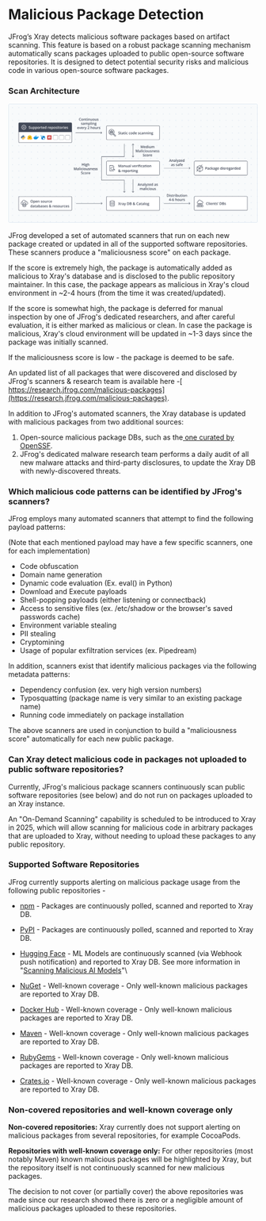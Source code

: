 # Malicious Package Detection

JFrog’s Xray detects malicious software packages based on artifact scanning. This feature is based on a robust package scanning mechanism automatically scans packages uploaded to public open-source software repositories. It is designed to detect potential security risks and malicious code in various open-source software packages.

### Scan Architecture <a href="#gn5dc2c0a135" id="gn5dc2c0a135"></a>

![](<../../../../../.gitbook/assets/0 (6).png>)

JFrog developed a set of automated scanners that run on each new package created or updated in all of the supported software repositories. These scanners produce a "maliciousness score" on each package.

If the score is extremely high, the package is automatically added as malicious to Xray's database and is disclosed to the public repository maintainer. In this case, the package appears as malicious in Xray's cloud environment in \~2-4 hours (from the time it was created/updated).

If the score is somewhat high, the package is deferred for manual inspection by one of JFrog's dedicated researchers, and after careful evaluation, it is either marked as malicious or clean. In case the package is malicious, Xray's cloud environment will be updated in \~1-3 days since the package was initially scanned.

If the maliciousness score is low - the package is deemed to be safe.

An updated list of all packages that were discovered and disclosed by JFrog's scanners & research team is available here -[ https://research.jfrog.com/malicious-packages](https://research.jfrog.com/malicious-packages).

In addition to JFrog's automated scanners, the Xray database is updated with malicious packages from two additional sources:

1. Open-source malicious package DBs, such as the[ one curated by OpenSSF](https://github.com/ossf/malicious-packages).
2. JFrog's dedicated malware research team performs a daily audit of all new malware attacks and third-party disclosures, to update the Xray DB with newly-discovered threats.

### Which malicious code patterns can be identified by JFrog's scanners? <a href="#w9t9tlyjem4a" id="w9t9tlyjem4a"></a>

JFrog employs many automated scanners that attempt to find the following payload patterns:

(Note that each mentioned payload may have a few specific scanners, one for each implementation)

* Code obfuscation
* Domain name generation
* Dynamic code evaluation (Ex. eval() in Python)
* Download and Execute payloads
* Shell-popping payloads (either listening or connectback)
* Access to sensitive files (ex. /etc/shadow or the browser's saved passwords cache)
* Environment variable stealing
* PII stealing
* Cryptomining
* Usage of popular exfiltration services (ex. Pipedream)

In addition, scanners exist that identify malicious packages via the following metadata patterns:

* Dependency confusion (ex. very high version numbers)
* Typosquatting (package name is very similar to an existing package name)
* Running code immediately on package installation

The above scanners are used in conjunction to build a "maliciousness score" automatically for each new public package.

### Can Xray detect malicious code in packages not uploaded to public software repositories? <a href="#w1c2kvh32d3y" id="w1c2kvh32d3y"></a>

Currently, JFrog's malicious package scanners continuously scan public software repositories (see below) and do not run on packages uploaded to an Xray instance.

An "On-Demand Scanning" capability is scheduled to be introduced to Xray in 2025, which will allow scanning for malicious code in arbitrary packages that are uploaded to Xray, without needing to upload these packages to any public repository.

### Supported Software Repositories <a href="#id-22u1iua6uj12" id="id-22u1iua6uj12"></a>

JFrog currently supports alerting on malicious package usage from the following public repositories -

* [npm](https://www.npmjs.com/) - Packages are continuously polled, scanned and reported to Xray DB.
* [PyPI](https://pypi.org/) - Packages are continuously polled, scanned and reported to Xray DB.
* [Hugging Face](https://huggingface.co/) - ML Models are continuously scanned (via Webhook push notification) and reported to Xray DB. See more information in "[Scanning Malicious AI Models](https://jfrog.com/help/r/jfrog-security-documentation/scanning-malicious-ai-models)"\

* [NuGet](https://nuget.org/) - Well-known coverage - Only well-known malicious packages are reported to Xray DB.
* [Docker Hub](https://hub.docker.com/) - Well-known coverage - Only well-known malicious packages are reported to Xray DB.
* [Maven](https://mvnrepository.com/) - Well-known coverage - Only well-known malicious packages are reported to Xray DB.
* [RubyGems](https://rubygems.org/) - Well-known coverage - Only well-known malicious packages are reported to Xray DB.
* [Crates.io](https://crates.io/) - Well-known coverage - Only well-known malicious packages are reported to Xray DB.

### Non-covered repositories and well-known coverage only <a href="#xxbdaxadluul" id="xxbdaxadluul"></a>

**Non-covered repositories:** Xray currently does not support alerting on malicious packages from several repositories, for example CocoaPods.

**Repositories with well-known coverage only:** For other repositories (most notably Maven) known malicious packages will be highlighted by Xray, but the repository itself is not continuously scanned for new malicious packages.

The decision to not cover (or partially cover) the above repositories was made since our research showed there is zero or a negligible amount of malicious packages uploaded to these repositories.
